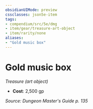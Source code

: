 ```yaml
---
obsidianUIMode: preview
cssclasses: json5e-item
tags:
- compendium/src/5e/dmg
- item/gear/treasure-art-object
- item/rarity/none
aliases: 
- "Gold music box"
---
```

# Gold music box
*Treasure (art object)*  

- **Cost**: 2,500 gp

*Source: Dungeon Master's Guide p. 135*